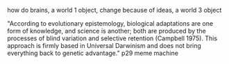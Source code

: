 how do brains, a world 1 object, change because of ideas, a world 3 object

"According to evolutionary epistemology, biological adaptations are one form of knowledge, and science is another; both are produced by the processes of blind variation and selective retention (Campbell 1975). This approach is firmly based in Universal Darwinism and does not bring everything back to genetic advantage." p29 meme machine
